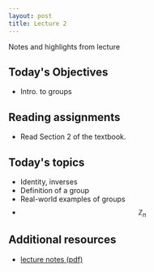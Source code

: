 ```yaml
---
layout: post
title: Lecture 2
---
```


Notes and highlights from lecture

## Today's Objectives

* Intro. to groups


## Reading assignments

* Read Section 2 of the textbook.

## Today's topics
* Identity, inverses
* Definition of a group
* Real-world examples of groups
* $$\mathbb Z_n$$


## Additional resources

* <a target="_parent" href="https://wcasper.github.io/math407spring2022/extras/notes/lecture2-2022-01-27.pdf">lecture notes (pdf)</a>

